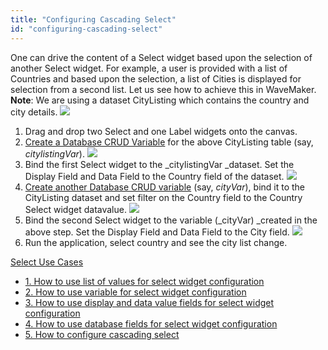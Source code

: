 ```yaml
---
title: "Configuring Cascading Select"
id: "configuring-cascading-select"
---
```


One can drive the content of a Select widget based upon the selection of another Select widget. For example, a user is provided with a list of Countries and based upon the selection, a list of Cities is displayed for selection from a second list. Let us see how to achieve this in WaveMaker. **Note**: We are using a dataset CityListing which contains the country and city details. [![](/learn/assets/sel_cs_db.png)](/learn/assets/sel_cs_db.png)

1. Drag and drop two Select and one Label widgets onto the canvas.
2. [Create a Database CRUD Variable](/learn/assets/var_sel.png) for the above CityListing table (say, _citylistingVar_). [![](/learn/assets/sel_cs_var1.png)](/learn/assets/sel_cs_var1.png)
3. Bind the first Select widget to the _citylistingVar _dataset. Set the Display Field and Data Field to the Country field of the dataset. [![](/learn/assets/sel_cs_prop1.png)](/learn/assets/sel_cs_prop1.png)
4. [Create another Database CRUD variable](/learn/assets/var_sel.png) (say, _cityVar_), bind it to the CityListing dataset and set filter on the Country field to the Country Select widget datavalue. [![](/learn/assets/sel_cs_var2.png)](/learn/assets/sel_cs_var2.png)
5. Bind the second Select widget to the variable (_cityVar) _created in the above step. Set the Display Field and Data Field to the City field. [![](/learn/assets/sel_cs_prop2.png)](/learn/assets/sel_cs_prop2.png)
6. Run the application, select country and see the city list change.

[Select Use Cases](/learn/app-development/widgets/form-widgets/select-use-cases/)

- [1. How to use list of values for select widget configuration](/learn/how-tos/configuring-select-widget-static-list-values/)
- [2. How to use variable for select widget configuration](/learn/how-tos/configuring-select-widget-variable/)
- [3. How to use display and data value fields for select widget configuration](/learn/how-tos/configuring-select-widget-display-data-fields/)
- [4. How to use database fields for select widget configuration](/learn/how-tos/configuring-select-widget-database-fields/)
- [5. How to configure cascading select](/learn/how-tos/configuring-cascading-select/)
